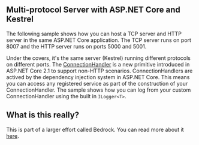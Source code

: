 ## Multi-protocol Server with ASP.NET Core and Kestrel

The following sample shows how you can host a TCP server and HTTP server in the same ASP.NET Core application. The TCP server runs on port 8007 and the HTTP server runs on ports 5000 and 5001.

Under the covers, it's the same server (Kestrel) running different protocols on different ports. The [ConnectionHandler](https://docs.microsoft.com/en-us/dotnet/api/microsoft.aspnetcore.connections.connectionhandler?view=aspnetcore-2.1) is a new primitive introduced in ASP.NET Core 2.1 to support non-HTTP scenarios. ConnectionHandlers are actived by the dependency injection system in ASP.NET Core. This means you can access any registered service as part of the construction of your ConnectionHandler. The sample shows how you can log from your custom ConnectionHandler using the built in `ILogger<T>`.

## What is this really?

This is part of a larger effort called Bedrock. You can read more about it [here](https://github.com/aspnet/KestrelHttpServer/issues/1980).